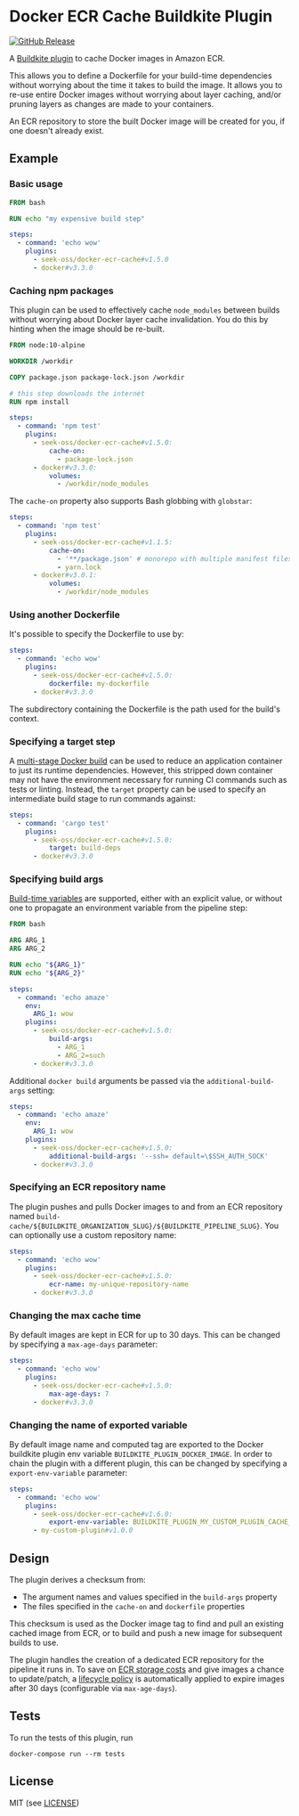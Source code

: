 # Docker ECR Cache Buildkite Plugin

[![GitHub Release](https://img.shields.io/github/release/seek-oss/docker-ecr-cache-buildkite-plugin.svg)](https://github.com/seek-oss/docker-ecr-cache-buildkite-plugin/releases)

A [Buildkite plugin](https://buildkite.com/docs/agent/v3/plugins) to cache
Docker images in Amazon ECR.

This allows you to define a Dockerfile for your build-time dependencies without
worrying about the time it takes to build the image. It allows you to re-use
entire Docker images without worrying about layer caching, and/or pruning layers
as changes are made to your containers.

An ECR repository to store the built Docker image will be created for you, if
one doesn't already exist.

## Example

### Basic usage

```dockerfile
FROM bash

RUN echo "my expensive build step"
```

```yaml
steps:
  - command: 'echo wow'
    plugins:
      - seek-oss/docker-ecr-cache#v1.5.0
      - docker#v3.3.0
```

### Caching npm packages

This plugin can be used to effectively cache `node_modules` between builds
without worrying about Docker layer cache invalidation. You do this by hinting
when the image should be re-built.

```dockerfile
FROM node:10-alpine

WORKDIR /workdir

COPY package.json package-lock.json /workdir

# this step downloads the internet
RUN npm install
```

```yaml
steps:
  - command: 'npm test'
    plugins:
      - seek-oss/docker-ecr-cache#v1.5.0:
          cache-on:
            - package-lock.json
      - docker#v3.3.0:
          volumes:
            - /workdir/node_modules
```

The `cache-on` property also supports Bash globbing with `globstar`:

```yaml
steps:
  - command: 'npm test'
    plugins:
      - seek-oss/docker-ecr-cache#v1.1.5:
          cache-on:
            - '**/package.json' # monorepo with multiple manifest files
            - yarn.lock
      - docker#v3.0.1:
          volumes:
            - /workdir/node_modules
```

### Using another Dockerfile

It's possible to specify the Dockerfile to use by:

```yaml
steps:
  - command: 'echo wow'
    plugins:
      - seek-oss/docker-ecr-cache#v1.5.0:
          dockerfile: my-dockerfile
      - docker#v3.3.0
```

The subdirectory containing the Dockerfile is the path used for the build's context.

### Specifying a target step

A [multi-stage Docker build] can be used to reduce an application container to
just its runtime dependencies. However, this stripped down container may not
have the environment necessary for running CI commands such as tests or linting.
Instead, the `target` property can be used to specify an intermediate build
stage to run commands against:

[multi-stage docker build]: https://docs.docker.com/develop/develop-images/multistage-build/

```yaml
steps:
  - command: 'cargo test'
    plugins:
      - seek-oss/docker-ecr-cache#v1.5.0:
          target: build-deps
      - docker#v3.3.0
```

### Specifying build args

[Build-time variables] are supported, either with an explicit value, or without
one to propagate an environment variable from the pipeline step:

[build-time variables]: https://docs.docker.com/engine/reference/commandline/build/#set-build-time-variables---build-arg

```dockerfile
FROM bash

ARG ARG_1
ARG ARG_2

RUN echo "${ARG_1}"
RUN echo "${ARG_2}"
```

```yaml
steps:
  - command: 'echo amaze'
    env:
      ARG_1: wow
    plugins:
      - seek-oss/docker-ecr-cache#v1.5.0:
          build-args:
            - ARG_1
            - ARG_2=such
      - docker#v3.3.0
```

Additional `docker build` arguments be passed via the `additional-build-args` setting:

```yaml
steps:
  - command: 'echo amaze'
    env:
      ARG_1: wow
    plugins:
      - seek-oss/docker-ecr-cache#v1.5.0:
          additional-build-args: '--ssh= default=\$SSH_AUTH_SOCK'
      - docker#v3.3.0
```

### Specifying an ECR repository name

The plugin pushes and pulls Docker images to and from an ECR repository named
`build-cache/${BUILDKITE_ORGANIZATION_SLUG}/${BUILDKITE_PIPELINE_SLUG}`. You can
optionally use a custom repository name:

```yaml
steps:
  - command: 'echo wow'
    plugins:
      - seek-oss/docker-ecr-cache#v1.5.0:
          ecr-name: my-unique-repository-name
      - docker#v3.3.0
```

### Changing the max cache time

By default images are kept in ECR for up to 30 days. This can be changed by specifying a `max-age-days` parameter:

```yaml
steps:
  - command: 'echo wow'
    plugins:
      - seek-oss/docker-ecr-cache#v1.5.0:
          max-age-days: 7
      - docker#v3.3.0
```

### Changing the name of exported variable 

By default image name and computed tag are exported to the Docker buildkite plugin env variable `BUILDKITE_PLUGIN_DOCKER_IMAGE`. In order to chain the plugin with a different plugin, this can be changed by specifying a `export-env-variable` parameter:

```yaml
steps:
  - command: 'echo wow'
    plugins:
      - seek-oss/docker-ecr-cache#v1.6.0:
          export-env-variable: BUILDKITE_PLUGIN_MY_CUSTOM_PLUGIN_CACHE_IMAGE
      - my-custom-plugin#v1.0.0
 ```

## Design

The plugin derives a checksum from:

- The argument names and values specified in the `build-args` property
- The files specified in the `cache-on` and `dockerfile` properties

This checksum is used as the Docker image tag to find and pull an existing
cached image from ECR, or to build and push a new image for subsequent builds to
use.

The plugin handles the creation of a dedicated ECR repository for the pipeline
it runs in. To save on [ECR storage costs] and give images a chance to update/patch, a [lifecycle policy] is
automatically applied to expire images after 30 days (configurable via `max-age-days`).

[ecr storage costs]: https://aws.amazon.com/ecr/pricing/
[lifecycle policy]: https://docs.aws.amazon.com/AmazonECR/latest/userguide/LifecyclePolicies.html

## Tests

To run the tests of this plugin, run

```
docker-compose run --rm tests
```

## License

MIT (see [LICENSE](LICENSE))
